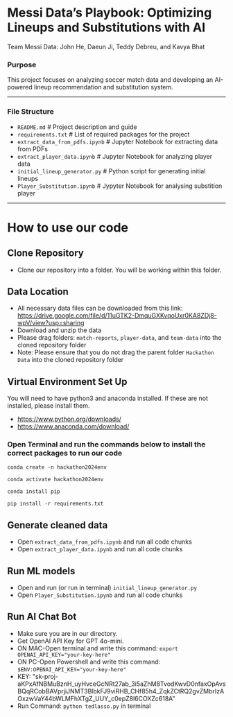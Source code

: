 # Messi Data’s Playbook: Optimizing Lineups and Substitutions with AI

Team Messi Data: John He, Daeun Ji, Teddy Debreu, and Kavya Bhat

### Purpose
This project focuses on analyzing soccer match data and developing an AI-powered lineup recommendation and substitution system.

---

### File Structure
- `README.md`                      # Project description and guide
- `requirements.txt`               # List of required packages for the project
- `extract_data_from_pdfs.ipynb`   # Jupyter Notebook for extracting data from PDFs
- `extract_player_data.ipynb`      # Jupyter Notebook for analyzing player data
- `initial_lineup_generator.py`    # Python script for generating initial lineups
- `Player_Substitution.ipynb`      # Jypyter Notebook for analysing substition player 

---

# How to use our code
## Clone Repository
- Clone our repository into a folder. You will be working within this folder.

## Data Location
- All necessary data files can be downloaded from this link: https://drive.google.com/file/d/11uGTK2-DmquGXKvqoUxr0KA8ZDj8-wpV/view?usp=sharing
- Download and unzip the data
- Please drag folders: `match-reports`, `player-data`, and `team-data` into the cloned repository folder
- Note: Please ensure that you do not drag the parent folder `Hackathon Data` into the cloned repository folder

## Virtual Environment Set Up
You will need to have python3 and anaconda installed. If these are not installed, please install them.
- https://www.python.org/downloads/
- https://www.anaconda.com/download/

### Open Terminal and run the commands below to install the correct packages to run our code
`conda create -n hackathon2024env`

`conda activate hackathon2024env`

`conda install pip`

`pip install -r requirements.txt`

## Generate cleaned data
- Open `extract_data_from_pdfs.ipynb` and run all code chunks
- Open `extract_player_data.ipynb` and run all code chunks

## Run ML models
- Open and run (or run in terminal) `initial_lineup_generator.py`
- Open `Player_Substitution.ipynb` and run all code chunks

## Run AI Chat Bot
- Make sure you are in our directory.
- Get OpenAI API Key for GPT 4o-mini.
- ON MAC-Open terminal and write this command: `export OPENAI_API_KEY="your-key-here"`
- ON PC-Open Powershell and write this command: `$ENV:OPENAI_API_KEY="your-key-here"`
- KEY: "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"
- Run Command: `python tedlasso.py` in terminal


